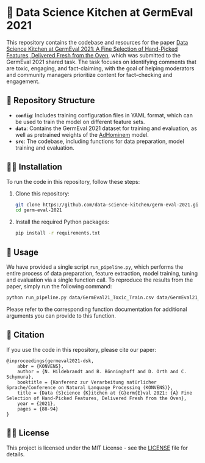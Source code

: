 # 🥇 Data Science Kitchen at GermEval 2021

This repository contains the codebase and resources for the paper [Data Science Kitchen at GermEval 2021: A Fine Selection of Hand-Picked Features, Delivered Fresh from the Oven](https://arxiv.org/abs/2109.02383), which was submitted to the GermEval 2021 shared task. The task focuses on identifying comments that are toxic, engaging, and fact-claiming, with the goal of helping moderators and community managers prioritize content for fact-checking and engagement.

## 📁 Repository Structure

- **`config`**: Includes training configuration files in YAML format, which can be used to train the model on different feature sets.
- **`data`**: Contains the GermEval 2021 dataset for training and evaluation, as well as pretrained weights of the [AdHominem](https://arxiv.org/abs/1910.08144) model.
- **`src`**: The codebase, including functions for data preparation, model training and evaluation.

## 👷‍♀️ Installation

To run the code in this repository, follow these steps:

1. Clone this repository:
   ```bash
   git clone https://github.com/data-science-kitchen/germ-eval-2021.git
   cd germ-eval-2021
   ```

2. Install the required Python packages:
   ```bash
   pip install -r requirements.txt
   ```

## 🚀 Usage

We have provided a single script `run_pipeline.py`, which performs the entire process of data preparation, feature extraction, model training, tuning and evaluation via a single function call. To reproduce the results from the paper, simply run the following command:

```bash
python run_pipeline.py data/GermEval21_Toxic_Train.csv data/GermEval21_Toxic_TestData.csv config/all-features.yaml
```

Please refer to the corresponding function documentation for additional arguments you can provide to this function.

## 📑 Citation

If you use the code in this repository, please cite our paper:

```
@inproceedings{germeval2021-dsk,
    abbr = {KONVENS},
    author = {N. Hildebrandt and B. Bönninghoff and D. Orth and C. Schymura},
    booktitle = {Konferenz zur Verarbeitung natürlicher Sprache/Conference on Natural Language Processing (KONVENS)},
    title = {Data {S}cience {K}itchen at {G}erm{E}val 2021: {A} Fine Selection of Hand-Picked Features, Delivered Fresh from the Oven},
    year = {2021},
    pages = {88-94}
}
```

## 🧑‍⚖️ License

This project is licensed under the MIT License - see the [LICENSE](LICENSE) file for details.
